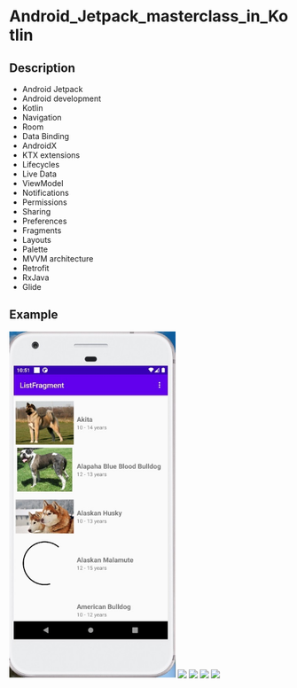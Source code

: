 # Android_Jetpack_masterclass_in_Kotlin

## Description
- Android Jetpack
- Android development
- Kotlin
- Navigation
- Room
- Data Binding
- AndroidX
- KTX extensions
- Lifecycles
- Live Data
- ViewModel
- Notifications
- Permissions
- Sharing
- Preferences
- Fragments
- Layouts
- Palette
- MVVM architecture
- Retrofit
- RxJava
- Glide

## Example

<img src="https://github.com/vkozhemi/Android_Jetpack_masterclass_in_Kotlin/blob/main/AndroidJetpackmasterclassinKotlin/img/1.jpg" width="300">

<img src="https://github.com/vkozhemi/Android_Jetpack_masterclass_in_Kotlin/AndroidJetpackmasterclassinKotlin/blob/master/img/2.jpg" width="300">

<img src="https://github.com/vkozhemi/Android_Jetpack_masterclass_in_Kotlin/AndroidJetpackmasterclassinKotlin/blob/master/img/3.jpg" width="300">

<img src="https://github.com/vkozhemi/Android_Jetpack_masterclass_in_Kotlin/AndroidJetpackmasterclassinKotlin/blob/master/img/4.jpg" width="300">

<img src="https://github.com/vkozhemi/Android_Jetpack_masterclass_in_Kotlin/AndroidJetpackmasterclassinKotlin/blob/master/img/5.jpg" width="300">



